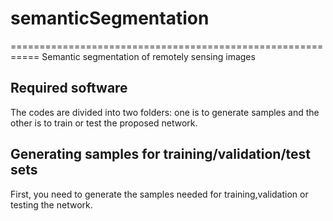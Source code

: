 # semanticSegmentation
===========================================================
Semantic segmentation of  remotely sensing images
## Required software
The codes are divided into two folders: one is to generate samples and the other is to train or test the proposed network.
## Generating samples for training/validation/test sets
First, you need to generate the samples needed for training,validation or testing the network.
